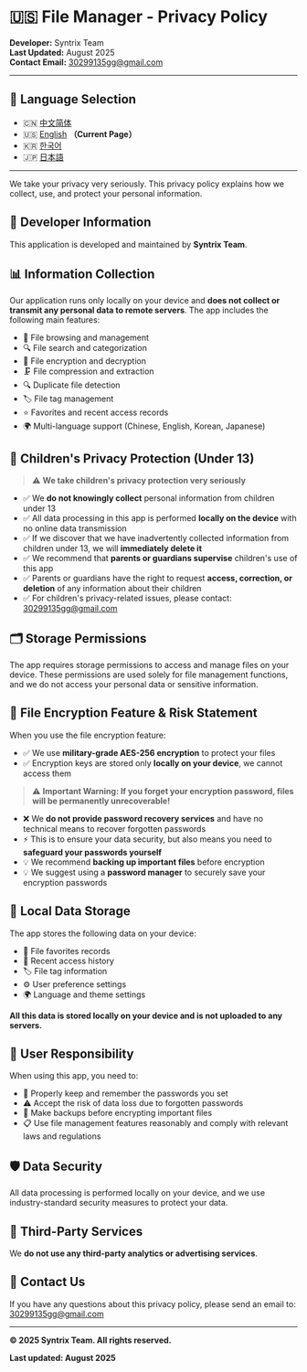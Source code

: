 # 🇺🇸 File Manager - Privacy Policy

**Developer:** Syntrix Team  
**Last Updated:** August 2025  
**Contact Email:** [30299135gg@gmail.com](mailto:30299135gg@gmail.com)

---

## 📖 Language Selection

- 🇨🇳 [中文简体](PRIVACY_POLICY_ZH.md)
- 🇺🇸 [English](PRIVACY_POLICY_EN.md) **（Current Page）**
- 🇰🇷 [한국어](PRIVACY_POLICY_KO.md)  
- 🇯🇵 [日本語](PRIVACY_POLICY_JA.md)

---

We take your privacy very seriously. This privacy policy explains how we collect, use, and protect your personal information.

## 🏢 Developer Information

This application is developed and maintained by **Syntrix Team**.

## 📊 Information Collection

Our application runs only locally on your device and **does not collect or transmit any personal data to remote servers**. The app includes the following main features:

- 📁 File browsing and management
- 🔍 File search and categorization
- 🔐 File encryption and decryption
- 🗜️ File compression and extraction
- 🔍 Duplicate file detection
- 🏷️ File tag management
- ⭐ Favorites and recent access records
- 🌍 Multi-language support (Chinese, English, Korean, Japanese)

## 🧒 Children's Privacy Protection (Under 13)

> ⚠️ **We take children's privacy protection very seriously**

- ✅ We **do not knowingly collect** personal information from children under 13
- ✅ All data processing in this app is performed **locally on the device** with no online data transmission
- ✅ If we discover that we have inadvertently collected information from children under 13, we will **immediately delete it**
- ✅ We recommend that **parents or guardians supervise** children's use of this app
- ✅ Parents or guardians have the right to request **access, correction, or deletion** of any information about their children
- ✅ For children's privacy-related issues, please contact: [30299135gg@gmail.com](mailto:30299135gg@gmail.com)

## 🗂️ Storage Permissions

The app requires storage permissions to access and manage files on your device. These permissions are used solely for file management functions, and we do not access your personal data or sensitive information.

## 🔐 File Encryption Feature & Risk Statement

When you use the file encryption feature:

- ✅ We use **military-grade AES-256 encryption** to protect your files
- ✅ Encryption keys are stored only **locally on your device**, we cannot access them

> ⚠️ **Important Warning: If you forget your encryption password, files will be permanently unrecoverable!**

- ❌ We **do not provide password recovery services** and have no technical means to recover forgotten passwords
- ⚡ This is to ensure your data security, but also means you need to **safeguard your passwords yourself**
- 💡 We recommend **backing up important files** before encryption
- 💡 We suggest using a **password manager** to securely save your encryption passwords

## 💾 Local Data Storage

The app stores the following data on your device:

- 📌 File favorites records
- 📅 Recent access history
- 🏷️ File tag information
- ⚙️ User preference settings
- 🌍 Language and theme settings

**All this data is stored locally on your device and is not uploaded to any servers.**

## 👤 User Responsibility

When using this app, you need to:

- 🔑 Properly keep and remember the passwords you set
- ⚠️ Accept the risk of data loss due to forgotten passwords
- 💾 Make backups before encrypting important files
- 📋 Use file management features reasonably and comply with relevant laws and regulations

## 🛡️ Data Security

All data processing is performed locally on your device, and we use industry-standard security measures to protect your data.

## 🚫 Third-Party Services

We **do not use any third-party analytics or advertising services**.

## 📧 Contact Us

If you have any questions about this privacy policy, please send an email to: [30299135gg@gmail.com](mailto:30299135gg@gmail.com)

---

**© 2025 Syntrix Team. All rights reserved.**

**Last updated: August 2025**
